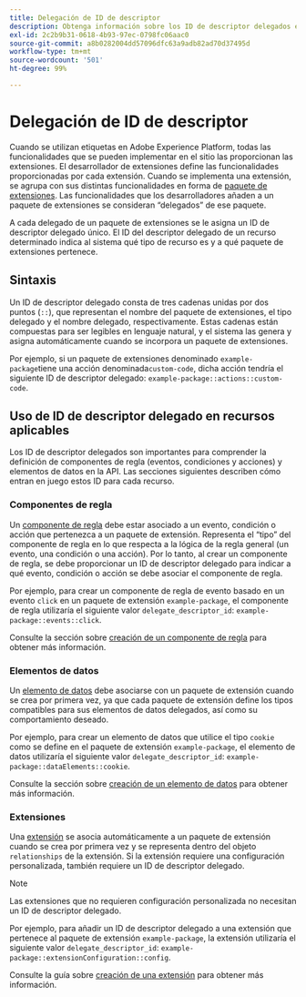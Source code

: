 ```yaml
---
title: Delegación de ID de descriptor
description: Obtenga información sobre los ID de descriptor delegados en la API de Reactor y cómo vinculan recursos con extensiones.
exl-id: 2c2b9b31-0618-4b93-97ec-0798fc06aac0
source-git-commit: a8b0282004dd57096dfc63a9adb82ad70d37495d
workflow-type: tm+mt
source-wordcount: '501'
ht-degree: 99%

---
```


# Delegación de ID de descriptor

Cuando se utilizan etiquetas en Adobe Experience Platform, todas las funcionalidades que se pueden implementar en el sitio las proporcionan las extensiones. El desarrollador de extensiones define las funcionalidades proporcionadas por cada extensión. Cuando se implementa una extensión, se agrupa con sus distintas funcionalidades en forma de [paquete de extensiones](../endpoints/extension-packages.md). Las funcionalidades que los desarrolladores añaden a un paquete de extensiones se consideran “delegados” de ese paquete.

A cada delegado de un paquete de extensiones se le asigna un ID de descriptor delegado único. El ID del descriptor delegado de un recurso determinado indica al sistema qué tipo de recurso es y a qué paquete de extensiones pertenece.

## Sintaxis

Un ID de descriptor delegado consta de tres cadenas unidas por dos puntos (`::`), que representan el nombre del paquete de extensiones, el tipo delegado y el nombre delegado, respectivamente. Estas cadenas están compuestas para ser legibles en lenguaje natural, y el sistema las genera y asigna automáticamente cuando se incorpora un paquete de extensiones.

Por ejemplo, si un paquete de extensiones denominado `example-package`tiene una acción denominada`custom-code`, dicha acción tendría el siguiente ID de descriptor delegado: `example-package::actions::custom-code`.

## Uso de ID de descriptor delegado en recursos aplicables

Los ID de descriptor delegados son importantes para comprender la definición de componentes de regla (eventos, condiciones y acciones) y elementos de datos en la API. Las secciones siguientes describen cómo entran en juego estos ID para cada recurso.

### Componentes de regla

Un [componente de regla](../endpoints/rule-components.md) debe estar asociado a un evento, condición o acción que pertenezca a un paquete de extensión. Representa el “tipo” del componente de regla en lo que respecta a la lógica de la regla general (un evento, una condición o una acción). Por lo tanto, al crear un componente de regla, se debe proporcionar un ID de descriptor delegado para indicar a qué evento, condición o acción se debe asociar el componente de regla.

Por ejemplo, para crear un componente de regla de evento basado en un evento `click` en un paquete de extensión `example-package`, el componente de regla utilizaría el siguiente valor `delegate_descriptor_id`: `example-package::events::click`.

Consulte la sección sobre [creación de un componente de regla](../endpoints/rule-components.md#create) para obtener más información.

### Elementos de datos

Un [elemento de datos](../endpoints/data-elements.md) debe asociarse con un paquete de extensión cuando se crea por primera vez, ya que cada paquete de extensión define los tipos compatibles para sus elementos de datos delegados, así como su comportamiento deseado.

Por ejemplo, para crear un elemento de datos que utilice el tipo `cookie` como se define en el paquete de extensión `example-package`, el elemento de datos utilizaría el siguiente valor `delegate_descriptor_id`: `example-package::dataElements::cookie`.

Consulte la sección sobre [creación de un elemento de datos](../endpoints/data-elements.md#create) para obtener más información.

### Extensiones

Una [extensión](../endpoints/extensions.md) se asocia automáticamente a un paquete de extensión cuando se crea por primera vez y se representa dentro del objeto `relationships` de la extensión. Si la extensión requiere una configuración personalizada, también requiere un ID de descriptor delegado.

>[!NOTE]
>
>Las extensiones que no requieren configuración personalizada no necesitan un ID de descriptor delegado.

Por ejemplo, para añadir un ID de descriptor delegado a una extensión que pertenece al paquete de extensión `example-package`, la extensión utilizaría el siguiente valor `delegate_descriptor_id`: `example-package::extensionConfiguration::config`.

Consulte la guía sobre [creación de una extensión](../endpoints/extensions.md#create) para obtener más información.
